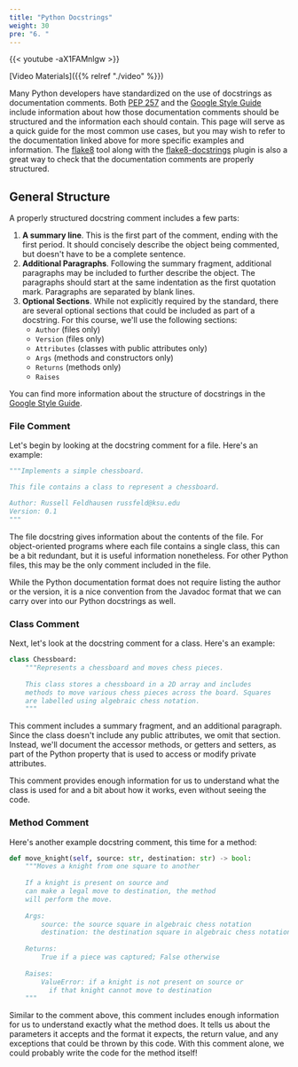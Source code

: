 ```yaml
---
title: "Python Docstrings"
weight: 30
pre: "6. "
---
```


{{< youtube -aX1FAMnlgw  >}}

[Video Materials]({{% relref "./video" %}})

Many Python developers have standardized on the use of docstrings as documentation comments. Both [PEP 257](https://www.python.org/dev/peps/pep-0257/) and the [Google Style Guide](https://google.github.io/styleguide/pyguide.html#s3.8-comments-and-docstrings) include information about how those documentation comments should be structured and the information each should contain. This page will serve as a quick guide for the most common use cases, but you may wish to refer to the documentation linked above for more specific examples and information. The [flake8](https://flake8.pycqa.org/en/latest/index.html) tool along with the [flake8-docstrings](https://pypi.org/project/flake8-docstrings/) plugin is also a great way to check that the documentation comments are properly structured.

## General Structure

A properly structured docstring comment includes a few parts:

1. **A summary line**. This is the first part of the comment, ending with the first period. It should concisely describe the object being commented, but doesn't have to be a complete sentence.
2. **Additional Paragraphs**. Following the summary fragment, additional paragraphs may be included to further describe the object. The paragraphs should start at the same indentation as the first quotation mark. Paragraphs are separated by blank lines.
3. **Optional Sections**. While not explicitly required by the standard, there are several optional sections that could be included as part of a docstring. For this course, we'll use the following sections:
   * `Author` (files only)
   * `Version` (files only)
   * `Attributes` (classes with public attributes only)
   * `Args` (methods and constructors only)
   * `Returns` (methods only)
   * `Raises`

You can find more information about the structure of docstrings in the [Google Style Guide](https://google.github.io/styleguide/pyguide.html#38-comments-and-docstrings).

### File Comment

Let's begin by looking at the docstring comment for a file. Here's an example:

```python
"""Implements a simple chessboard.

This file contains a class to represent a chessboard.

Author: Russell Feldhausen russfeld@ksu.edu
Version: 0.1
"""
```

The file docstring gives information about the contents of the file. For object-oriented programs where each file contains a single class, this can be a bit redundant, but it is useful information nonetheless. For other Python files, this may be the only comment included in the file. 

While the Python documentation format does not require listing the author or the version, it is a nice convention from the Javadoc format that we can carry over into our Python docstrings as well.

### Class Comment

Next, let's look at the docstring comment for a class. Here's an example:

```python
class Chessboard:
    """Represents a chessboard and moves chess pieces.
    
    This class stores a chessboard in a 2D array and includes
    methods to move various chess pieces across the board. Squares
    are labelled using algebraic chess notation.
    """
```

This comment includes a summary fragment, and an additional paragraph. Since the class doesn't include any public attributes, we omit that section. Instead, we'll document the accessor methods, or getters and setters, as part of the Python property that is used to access or modify private attributes.  

This comment provides enough information for us to understand what the class is used for and a bit about how it works, even without seeing the code.

### Method Comment

Here's another example docstring comment, this time for a method:

```python
def move_knight(self, source: str, destination: str) -> bool:
    """Moves a knight from one square to another
    
    If a knight is present on source and 
    can make a legal move to destination, the method 
    will perform the move. 
    
    Args:
        source: the source square in algebraic chess notation
        destination: the destination square in algebraic chess notation
        
    Returns:
        True if a piece was captured; False otherwise
 
    Raises:
        ValueError: if a knight is not present on source or 
          if that knight cannot move to destination
    """
```

Similar to the comment above, this comment includes enough information for us to understand exactly what the method does. It tells us about the parameters it accepts and the format it expects, the return value, and any exceptions that could be thrown by this code. With this comment alone, we could probably write the code for the method itself!
